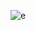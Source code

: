 ![e]([https://cdn.pfps.gg/banners/7406-furry.png](https://64.media.tumblr.com/ee9e758b68c7ff7b6de21eb6cda8c4d5/5a7d1e9abefa4f25-2e/s500x750/ad66fcbaef78a9be1f9a7fd795f8a317f6c3f04d.gif))
